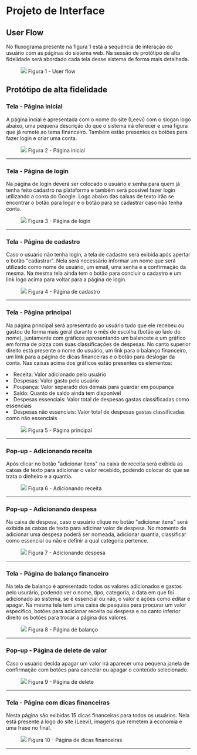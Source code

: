 
# Projeto de Interface

## User Flow

No fluxograma presente na figura 1 está a sequência de interação do usuário com as páginas do sistema web. Na sessão de protótipo de alta fidelidade será abordado cada tela desse sistema de forma mais detalhada.

<figure> <img src="https://github.com/ICEI-PUC-Minas-PMV-ADS/pmv-ads-2024-1-e1-proj-web-t12-gerfin/assets/157512224/5892fa87-8df0-45b7-8268-f0e3eb7f8568">
<figurecaption> Figura 1 - User flow </figurecaption>
</figure>

## Protótipo de alta fidelidade


### Tela - Página inicial  
<p> A página incial é apresentada com o nome do site (Leevi) com o slogan logo abaixo, uma pequena descrição do que o sistema irá oferecer e uma figura que já remete ao tema financeiro. Também estão presentes os botões para fazer login e criar uma conta.  </p>

<figure>
<img src="https://github.com/ICEI-PUC-Minas-PMV-ADS/pmv-ads-2024-1-e1-proj-web-t12-gerfin/assets/157512224/b271ca32-c1ff-4734-91b7-afddacf5c0b0">
 <figurecaption> Figura 2 - Página inicial</figurecaption>
</figure>
<hr>

### Tela - Página de login
<p> Na página de login deverá ser colocado o usuário e senha para quem já tenha feito cadastro na plataforma e também será possível fazer login utilizando a conta do Google. Logo abaixo das caixas de texto irão se encontrar o botão para logar e o botão para se cadastrar caso não tenha conta. </p>

<figure>
 <img src="https://github.com/ICEI-PUC-Minas-PMV-ADS/pmv-ads-2024-1-e1-proj-web-t12-gerfin/assets/157512224/a71c2e12-39dd-4f04-b62c-e82bbe3f68ef">
 <figurecaption> Figura 3 - Página de login </figurecaption>
</figure>
<hr>

### Tela - Página de cadastro
<p> Caso o usuário não tenha login, a tela de cadastro será exibida após apertar o botão "cadastrar". Nela será necessário informar um nome que será utilizado como nome de usuário, um email, uma senha e a confirmação da mesma. Na mesma tela ainda tem o botão para concluir o cadastro e um link logo acima para voltar para a página de login. </p>

<figure> <img src="https://github.com/ICEI-PUC-Minas-PMV-ADS/pmv-ads-2024-1-e1-proj-web-t12-gerfin/assets/157512224/8b0101c3-8659-40d2-b37d-a712386e5a6e">
          <figurecaption> Figura 4 - Página de cadastro </figurecaption> 
</figure>
<hr>

### Tela - Página principal
<p> Na página principal será apresentado ao usuário tudo que ele recebeu ou gastou de forma mais geral durante o mês de escolha (botão ao lado do nome), juntamente com gráficos apresentando um balancete e um gráfico em forma de pizza com suas classificações de despesas. No canto superior direito está presente o nome do usuário, um link para o balanço financeiro, um link para a página de dicas financeiras e o botão para deslogar da conta.
Nas caixas acima dos gráficos estão presentes os elementos:
</p>
<li> Receita: Valor adicionado pelo usuário </li>
<li> Despesas: Valor gasto pelo usuário</li>
<li> Poupança: Valor separado dos demais para guardar em poupança</li>
<li> Saldo: Quanto de saldo ainda tem disponível </li>
<li> Despesas essenciais: Valor total de despesas gastas classificadas como essenciais</li>
<li> Despesas não essenciais: Valor total de despesas gastas classificadas como não essenciais</li>
<p></p>
<figure>
 <img src="https://github.com/ICEI-PUC-Minas-PMV-ADS/pmv-ads-2024-1-e1-proj-web-t12-gerfin/assets/157512224/23849261-de7c-43f9-b979-f1610c56fb5d">
  <figurecaption> Figura 5 - Página principal</figurecaption>
</figure>
<hr>

### Pop-up - Adicionando receita
<p> Após clicar no botão "adicionar itens" na caixa de receita será exibida as caixas de texto para adicionar o valor recebido, podendo colocar do que se trata o dinheiro e a quantia. </p>

<figure> <img src="https://github.com/ICEI-PUC-Minas-PMV-ADS/pmv-ads-2024-1-e1-proj-web-t12-gerfin/assets/157512224/987f38d1-53ae-438d-af4a-308793fc62d9">
<figurecaption> Figura 6 - Adicionando receita</figurecaption>
</figure>
<hr>

### Pop-up - Adicionando despesa
<p> Na caixa de despesa, caso o usuário clique no botão "adicionar itens" será exibida as caixas de texto para adicinar valor de despesa. No momento de adicionar uma despesa poderá ser nomeada, adicionar quantia, classificar como essencial ou não e definir a qual categoria pertence.</p>

<figure><img src="https://github.com/ICEI-PUC-Minas-PMV-ADS/pmv-ads-2024-1-e1-proj-web-t12-gerfin/assets/157512224/0a71027d-dca2-485d-b50e-91530742ac7e">
<figurecaption> Figura 7 - Adicionando despesa </figurecaption>
</figure>
<hr>

### Tela - Página de balanço financeiro
<p> Na tela de balanço é apresentado todos os valores adicionados e gastos pelo usurário, podendo ver o nome, tipo, categoria, a data em que foi adicionado ao sistema, se é essencial ou não, o valor e ações como editar e apagar. Na mesma tela tem uma caixa de pesquisa para procurar um valor específico, botões para adicionar receita ou despesa e no canto inferior direito os botões para trocar a página dos valores. </p>

<figure> <img src="https://github.com/ICEI-PUC-Minas-PMV-ADS/pmv-ads-2024-1-e1-proj-web-t12-gerfin/assets/157512224/1ba13f63-383d-462f-ba84-a74e748815bc">
 <figurecaption> Figura 8 - Página de balanço </figurecaption>
</figure>
<hr>

### Pop-up - Página de delete de valor
<p> Caso o usuário decida apagar um valor irá aparecer uma pequena janela de confirmação com botões para cancelar ou apagar o conteúdo selecionado. </p>

<figure> <img src="https://github.com/ICEI-PUC-Minas-PMV-ADS/pmv-ads-2024-1-e1-proj-web-t12-gerfin/assets/157512224/0a3507a9-958e-4b25-a03a-0c4fd7d68a8a">
 <figurecaption> Figura 9 - Página de delete</figurecaption>
          </figure>
<hr>

### Tela - Página com dicas financeiras
<p> Nesta página são exibidas 15 dicas financeiras para todos os usuários. Nela está presente a logo do site (Leevi), imagens que remetem à economia e uma frase no final. </p>

<figure> <img src="https://github.com/ICEI-PUC-Minas-PMV-ADS/pmv-ads-2024-1-e1-proj-web-t12-gerfin/assets/157512224/ab9f36ec-02b6-4dcd-8f70-8ad3db0632d9">
<figurecaption> Figura 10 - Página de dicas financeiras </figurecaption>
</figure>
<hr>
